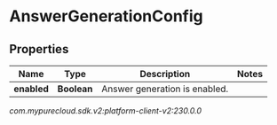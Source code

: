 # AnswerGenerationConfig


## Properties

| Name | Type | Description | Notes |
| ------------ | ------------- | ------------- | ------------- |
| **enabled** | **Boolean** | Answer generation is enabled. |  |




_com.mypurecloud.sdk.v2:platform-client-v2:230.0.0_

